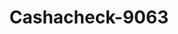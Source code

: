 ---
f_zip-code: 33015
f_state-code: FL
title: Cashacheck-9063
f_phone: 561-966-2274
f_city-only: Hialeah
f_address: 6404 Nw 186Th Street Hialeah
f_location-unique-id: '9063'
slug: cashacheck-9063
updated-on: '2024-05-30T13:46:58.046Z'
created-on: '2024-05-30T13:36:59.803Z'
published-on: '2024-05-30T13:54:32.469Z'
f_city-state: cms/city/hialeah-fl.md
f_company: cms/company/cashacheck.md
f_state: cms/state/florida.md
layout: '[payday-loan].html'
tags: payday-loan
---